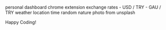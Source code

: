 personal dashboard chrome extension 
    exchange rates
        - USD / TRY
        - GAU / TRY
    weather
    location
    time
    random nature photo from unsplash

Happy Coding!
